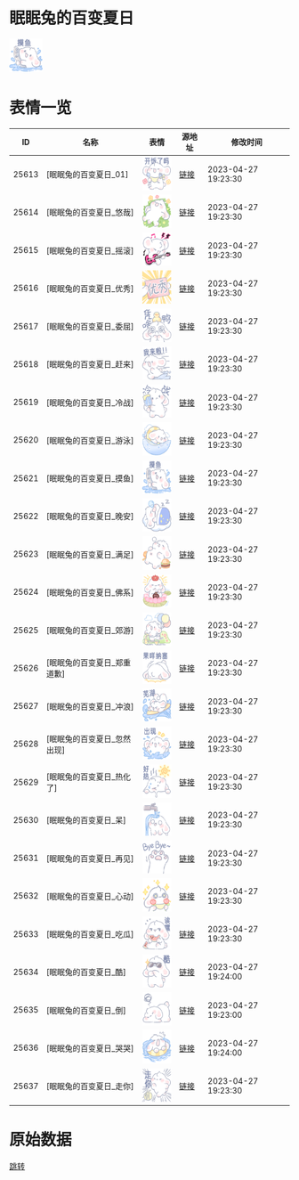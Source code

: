 # 眠眠兔的百变夏日

<img src="./cover.png" height="60" alt="cover" />

# 表情一览

|ID|名称|表情|源地址|修改时间|
|----|----|----|----|----|
|25613|[眠眠兔的百变夏日_01]|<img src="./pic/025613_%5B眠眠兔的百变夏日_01%5D.png" height="60" alt="01"/>|[链接](https://i0.hdslb.com/bfs/garb/f8ab30a8de0350094e4563636beaba112330a823.png)|2023-04-27 19:23:30|
|25614|[眠眠兔的百变夏日_悠哉]|<img src="./pic/025614_%5B眠眠兔的百变夏日_悠哉%5D.png" height="60" alt="悠哉"/>|[链接](https://i0.hdslb.com/bfs/garb/4dbe5e70582bf441de087a74316fe8c9c3931510.png)|2023-04-27 19:23:30|
|25615|[眠眠兔的百变夏日_摇滚]|<img src="./pic/025615_%5B眠眠兔的百变夏日_摇滚%5D.png" height="60" alt="摇滚"/>|[链接](https://i0.hdslb.com/bfs/garb/1319d5ee8cb53632e8f21332bdba568c56f3db66.png)|2023-04-27 19:23:30|
|25616|[眠眠兔的百变夏日_优秀]|<img src="./pic/025616_%5B眠眠兔的百变夏日_优秀%5D.png" height="60" alt="优秀"/>|[链接](https://i0.hdslb.com/bfs/garb/ca6b23f8a5586829d96c9e8bb5364261fac17c16.png)|2023-04-27 19:23:30|
|25617|[眠眠兔的百变夏日_委屈]|<img src="./pic/025617_%5B眠眠兔的百变夏日_委屈%5D.png" height="60" alt="委屈"/>|[链接](https://i0.hdslb.com/bfs/garb/276db48ebbb8eb681c973b947ed4c206cdcee5e2.png)|2023-04-27 19:23:30|
|25618|[眠眠兔的百变夏日_赶来]|<img src="./pic/025618_%5B眠眠兔的百变夏日_赶来%5D.png" height="60" alt="赶来"/>|[链接](https://i0.hdslb.com/bfs/garb/fdd349e27a17d97ed21372124eec6e2faf7d2561.png)|2023-04-27 19:23:30|
|25619|[眠眠兔的百变夏日_冷战]|<img src="./pic/025619_%5B眠眠兔的百变夏日_冷战%5D.png" height="60" alt="冷战"/>|[链接](https://i0.hdslb.com/bfs/garb/1074b12065bd50362d261a9d137295136e4e92d5.png)|2023-04-27 19:23:30|
|25620|[眠眠兔的百变夏日_游泳]|<img src="./pic/025620_%5B眠眠兔的百变夏日_游泳%5D.png" height="60" alt="游泳"/>|[链接](https://i0.hdslb.com/bfs/garb/96fa2b22af6fd5fe62578fd6525be55e5d36bc27.png)|2023-04-27 19:23:30|
|25621|[眠眠兔的百变夏日_摸鱼]|<img src="./pic/025621_%5B眠眠兔的百变夏日_摸鱼%5D.png" height="60" alt="摸鱼"/>|[链接](https://i0.hdslb.com/bfs/garb/2f3c07f00d1d1719fdded7dda8023bfe875f986f.png)|2023-04-27 19:23:30|
|25622|[眠眠兔的百变夏日_晚安]|<img src="./pic/025622_%5B眠眠兔的百变夏日_晚安%5D.png" height="60" alt="晚安"/>|[链接](https://i0.hdslb.com/bfs/garb/1659280e6462dae8b1a0e4e5d97f6c507eba94ff.png)|2023-04-27 19:23:30|
|25623|[眠眠兔的百变夏日_满足]|<img src="./pic/025623_%5B眠眠兔的百变夏日_满足%5D.png" height="60" alt="满足"/>|[链接](https://i0.hdslb.com/bfs/garb/89b887994bda5b863979d334e38be0433302d492.png)|2023-04-27 19:23:30|
|25624|[眠眠兔的百变夏日_佛系]|<img src="./pic/025624_%5B眠眠兔的百变夏日_佛系%5D.png" height="60" alt="佛系"/>|[链接](https://i0.hdslb.com/bfs/garb/096b2d08f625ebc63cfbc13f0c48b8aaa8119bc0.png)|2023-04-27 19:23:30|
|25625|[眠眠兔的百变夏日_郊游]|<img src="./pic/025625_%5B眠眠兔的百变夏日_郊游%5D.png" height="60" alt="郊游"/>|[链接](https://i0.hdslb.com/bfs/garb/00e70b2e4dfca9247c36d735efc67f1ccb782114.png)|2023-04-27 19:23:30|
|25626|[眠眠兔的百变夏日_郑重道歉]|<img src="./pic/025626_%5B眠眠兔的百变夏日_郑重道歉%5D.png" height="60" alt="郑重道歉"/>|[链接](https://i0.hdslb.com/bfs/garb/26f599dd3b8929b57148258611bf5c0f683e105c.png)|2023-04-27 19:23:30|
|25627|[眠眠兔的百变夏日_冲浪]|<img src="./pic/025627_%5B眠眠兔的百变夏日_冲浪%5D.png" height="60" alt="冲浪"/>|[链接](https://i0.hdslb.com/bfs/garb/c51ae015ed542c0fa875dab19a94659b28d2510a.png)|2023-04-27 19:23:30|
|25628|[眠眠兔的百变夏日_忽然出现]|<img src="./pic/025628_%5B眠眠兔的百变夏日_忽然出现%5D.png" height="60" alt="忽然出现"/>|[链接](https://i0.hdslb.com/bfs/garb/b0d8bacd387cdc3a55138b215b707fb3deb687b7.png)|2023-04-27 19:23:30|
|25629|[眠眠兔的百变夏日_热化了]|<img src="./pic/025629_%5B眠眠兔的百变夏日_热化了%5D.png" height="60" alt="热化了"/>|[链接](https://i0.hdslb.com/bfs/garb/822fadf6e0e6b8a9f7f5872a17b87656e88e0ec7.png)|2023-04-27 19:23:30|
|25630|[眠眠兔的百变夏日_呆]|<img src="./pic/025630_%5B眠眠兔的百变夏日_呆%5D.png" height="60" alt="呆"/>|[链接](https://i0.hdslb.com/bfs/garb/7f61e8a0502f5ee6394e4a5f95d88e128cf11466.png)|2023-04-27 19:23:30|
|25631|[眠眠兔的百变夏日_再见]|<img src="./pic/025631_%5B眠眠兔的百变夏日_再见%5D.png" height="60" alt="再见"/>|[链接](https://i0.hdslb.com/bfs/garb/44db1d4f808241c9692e763af1d3f7e07e1ee5a4.png)|2023-04-27 19:23:30|
|25632|[眠眠兔的百变夏日_心动]|<img src="./pic/025632_%5B眠眠兔的百变夏日_心动%5D.png" height="60" alt="心动"/>|[链接](https://i0.hdslb.com/bfs/garb/9614129bb8b420a9060acb2228cb1b28ede21a52.png)|2023-04-27 19:23:30|
|25633|[眠眠兔的百变夏日_吃瓜]|<img src="./pic/025633_%5B眠眠兔的百变夏日_吃瓜%5D.png" height="60" alt="吃瓜"/>|[链接](https://i0.hdslb.com/bfs/garb/69a32d3e0a56a240dc9155efc9613e9f50eb06cb.png)|2023-04-27 19:23:30|
|25634|[眠眠兔的百变夏日_酷]|<img src="./pic/025634_%5B眠眠兔的百变夏日_酷%5D.png" height="60" alt="酷"/>|[链接](https://i0.hdslb.com/bfs/garb/030ed7cf08a44c1ec99664b5f6bf17962fbe087d.png)|2023-04-27 19:24:00|
|25635|[眠眠兔的百变夏日_倒]|<img src="./pic/025635_%5B眠眠兔的百变夏日_倒%5D.png" height="60" alt="倒"/>|[链接](https://i0.hdslb.com/bfs/garb/505ca1bfdb87e23c333e76be6fc180fe941bcb22.png)|2023-04-27 19:23:00|
|25636|[眠眠兔的百变夏日_哭哭]|<img src="./pic/025636_%5B眠眠兔的百变夏日_哭哭%5D.png" height="60" alt="哭哭"/>|[链接](https://i0.hdslb.com/bfs/garb/79218c0cb98b9fe960db0c6f92c58a21ecb029bf.png)|2023-04-27 19:24:00|
|25637|[眠眠兔的百变夏日_走你]|<img src="./pic/025637_%5B眠眠兔的百变夏日_走你%5D.png" height="60" alt="走你"/>|[链接](https://i0.hdslb.com/bfs/garb/9564ef03e4e51fd59688d7ff374ace98707ee628.png)|2023-04-27 19:23:30|

# 原始数据

[跳转](./raw.json)

